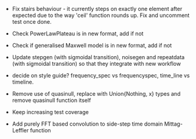 - Fix stairs behaviour - it currently steps on exactly one element after expected due to the way 'ceil' function rounds up. Fix and uncomment test once done.

- Check PowerLawPlateau is in new format, add if not

- Check if generalised Maxwell model is in new format, add if not

- Update stepgen (with sigmoidal transition), noisegen and repeatdata (with sigmoidal transition) so that they integrate with new workflow

- decide on style guide? frequency_spec vs frequencyspec, time_line vs timeline.

- Remove use of quasinull, replace with Union{Nothing, x} types and remove quasinull function itself

- Keep increasing test coverage

- Add purely FFT based convolution to side-step time domain Mittag-Leffler function

